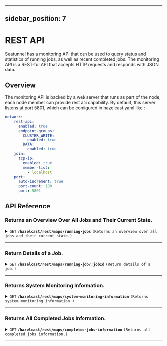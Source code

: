 ---

sidebar_position: 7
-------------------

# REST API

Seatunnel has a monitoring API that can be used to query status and statistics of running jobs, as well as recent
completed jobs. The monitoring API is a REST-ful API that accepts HTTP requests and responds with JSON data.

## Overview

The monitoring API is backed by a web server that runs as part of the node, each node member can provide rest api capability.
By default, this server listens at port 5801, which can be configured in hazelcast.yaml like :

```yaml
network:
    rest-api:
      enabled: true
      endpoint-groups:
        CLUSTER_WRITE:
          enabled: true
        DATA:
          enabled: true
    join:
      tcp-ip:
        enabled: true
        member-list:
          - localhost
    port:
      auto-increment: true
      port-count: 100
      port: 5801
```

## API Reference

### Returns an Overview Over All Jobs and Their Current State.

<details>
 <summary><code>GET</code> <code><b>/hazelcast/rest/maps/running-jobs</b></code> <code>(Returns an overview over all jobs and their current state.)</code></summary>

#### Parameters

#### Responses

```json
[
  {
    "jobId": "",
    "jobName": "",
    "jobStatus": "",
    "envOptions": {
    },
    "createTime": "",
    "jobDag": {
      "vertices": [
      ],
      "edges": [
      ]
    },
    "pluginJarsUrls": [
    ],
    "isStartWithSavePoint": false,
    "metrics": {
      "sourceReceivedCount": "",
      "sinkWriteCount": ""
    }
  }
]
```

</details>

------------------------------------------------------------------------------------------

### Return Details of a Job.

<details>
 <summary><code>GET</code> <code><b>/hazelcast/rest/maps/running-job/:jobId</b></code> <code>(Return details of a job.)</code></summary>

#### Parameters

> | name  |   type   | data type | description |
> |-------|----------|-----------|-------------|
> | jobId | required | long      | job id      |

#### Responses

```json
{
  "jobId": "",
  "jobName": "",
  "jobStatus": "",
  "envOptions": {
  },
  "createTime": "",
  "jobDag": {
    "vertices": [
    ],
    "edges": [
    ]
  },
  "pluginJarsUrls": [
  ],
  "isStartWithSavePoint": false,
  "metrics": {
    "sourceReceivedCount": "",
    "sinkWriteCount": ""
  }
}
```

</details>

------------------------------------------------------------------------------------------

### Returns System Monitoring Information.

<details>
 <summary><code>GET</code> <code><b>/hazelcast/rest/maps/system-monitoring-information</b></code> <code>(Returns system monitoring information.)</code></summary>

#### Parameters

#### Responses

```json
[
  {
    "processors":"8",
    "physical.memory.total":"16.0G",
    "physical.memory.free":"16.3M",
    "swap.space.total":"0",
    "swap.space.free":"0",
    "heap.memory.used":"135.7M",
    "heap.memory.free":"440.8M",
    "heap.memory.total":"576.5M",
    "heap.memory.max":"3.6G",
    "heap.memory.used/total":"23.54%",
    "heap.memory.used/max":"3.73%",
    "minor.gc.count":"6",
    "minor.gc.time":"110ms",
    "major.gc.count":"2",
    "major.gc.time":"73ms",
    "load.process":"24.78%",
    "load.system":"60.00%",
    "load.systemAverage":"2.07",
    "thread.count":"117",
    "thread.peakCount":"118",
    "cluster.timeDiff":"0",
    "event.q.size":"0",
    "executor.q.async.size":"0",
    "executor.q.client.size":"0",
    "executor.q.client.query.size":"0",
    "executor.q.client.blocking.size":"0",
    "executor.q.query.size":"0",
    "executor.q.scheduled.size":"0",
    "executor.q.io.size":"0",
    "executor.q.system.size":"0",
    "executor.q.operations.size":"0",
    "executor.q.priorityOperation.size":"0",
    "operations.completed.count":"10",
    "executor.q.mapLoad.size":"0",
    "executor.q.mapLoadAllKeys.size":"0",
    "executor.q.cluster.size":"0",
    "executor.q.response.size":"0",
    "operations.running.count":"0",
    "operations.pending.invocations.percentage":"0.00%",
    "operations.pending.invocations.count":"0",
    "proxy.count":"8",
    "clientEndpoint.count":"0",
    "connection.active.count":"2",
    "client.connection.count":"0",
    "connection.count":"0"
  }
]
```

</details>

------------------------------------------------------------------------------------------

### Returns All Completed Jobs Information.

<details>
 <summary><code>GET</code> <code><b>/hazelcast/rest/maps/completed-jobs-information</b></code> <code>(Returns all completed jobs information.)</code></summary>

#### Parameters

#### Responses

```json
[
  {
    "jobId": 711938762170499100,
    "jobName": "fake_to_file",
    "jobStatus": "FINISHED",
    "submitTime": "2023-05-19 21:50:28",
    "finishTime": "2023-05-19 21:50:31",
    "pipelineStateMapperMap": {
      "{\"jobId\":711938762170499073,\"pipelineId\":1}": {
        "pipelineStatus": "FINISHED",
        "executionStateMap": {
          "{\"jobId\":711938762170499073,\"pipelineId\":1,\"taskGroupId\":3}": "FINISHED",
          "{\"jobId\":711938762170499073,\"pipelineId\":1,\"taskGroupId\":1}": "FINISHED",
          "{\"jobId\":711938762170499073,\"pipelineId\":1,\"taskGroupId\":50000}": "FINISHED"
        }
      }
    }
  }
]
```

</details>

------------------------------------------------------------------------------------------

